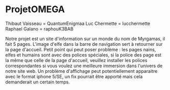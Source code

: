 # ProjetOMEGA
Thibaut Vaisseau = QuantumEnigmaa
Luc Chermette = lucchermette
Raphael Galano = raphouK3BAB

Notre projet est un site d'information sur un monde du nom de Myrgamas, il fait 5 pages.
L'image d'elfe dans la barre de navigation sert à retourner sur la page d'accueil.
Petit point qui peut poser problème : les pages nains, elfes et humains sont avec des polices spéciales, si la police des page est la même que celle de la page d'accueil, veuillez installer les polices correspondantes si vous voulez une meilleure immersion dans l'univers de notre site web.
Un problème d'affichage peut potentiellement apparaitre avec le format iphone 5/SE, un fix pourrait être apporté mais cela demanderait un certain temps.
